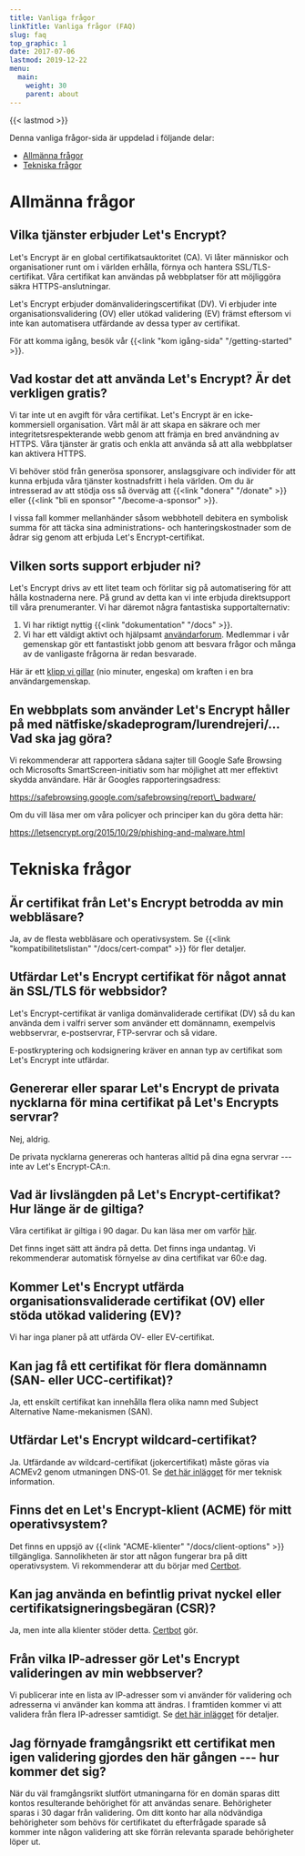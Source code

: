 ```yaml
---
title: Vanliga frågor
linkTitle: Vanliga frågor (FAQ)
slug: faq
top_graphic: 1
date: 2017-07-06
lastmod: 2019-12-22
menu:
  main:
    weight: 30
    parent: about
---
```


{{< lastmod >}}

Denna vanliga frågor-sida är uppdelad i följande delar:

* [Allmänna frågor](#general)
* [Tekniska frågor](#technical)

# <a id="general">Allmänna frågor</a>

## Vilka tjänster erbjuder Let's Encrypt?

Let's Encrypt är en global certifikatsauktoritet (CA). Vi låter människor och
organisationer runt om i världen erhålla, förnya och hantera SSL/TLS-certifikat.
Våra certifikat kan användas på webbplatser för att möjliggöra säkra
HTTPS-anslutningar.

Let's Encrypt erbjuder domänvalideringscertifikat (DV). Vi erbjuder inte
organisationsvalidering (OV) eller utökad validering (EV) främst eftersom vi
inte kan automatisera utfärdande av dessa typer av certifikat.

För att komma igång, besök vår {{<link "kom igång-sida" "/getting-started" >}}.

## Vad kostar det att använda Let's Encrypt? Är det verkligen gratis?

Vi tar inte ut en avgift för våra certifikat. Let's Encrypt är en
icke-kommersiell organisation. Vårt mål är att skapa en säkrare och mer
integritetsrespekterande webb genom att främja en bred användning av HTTPS. Våra
tjänster är gratis och enkla att använda så att alla webbplatser kan aktivera
HTTPS.

Vi behöver stöd från generösa sponsorer, anslagsgivare och individer för att
kunna erbjuda våra tjänster kostnadsfritt i hela världen. Om du är intresserad
av att stödja oss så överväg att {{<link "donera" "/donate" >}} eller
{{<link "bli en sponsor" "/become-a-sponsor" >}}.

I vissa fall kommer mellanhänder såsom webbhotell debitera en symbolisk summa
för att täcka sina administrations- och hanteringskostnader som de ådrar sig
genom att erbjuda Let's Encrypt-certifikat.

## Vilken sorts support erbjuder ni?

Let's Encrypt drivs av ett litet team och förlitar sig på automatisering för att
hålla kostnaderna nere. På grund av detta kan vi inte erbjuda direktsupport till
våra prenumeranter. Vi har däremot några fantastiska supportalternativ:

1. Vi har riktigt nyttig {{<link "dokumentation" "/docs" >}}.
2. Vi har ett väldigt aktivt och hjälpsamt
   [användarforum](https://community.letsencrypt.org/). Medlemmar i vår
   gemenskap gör ett fantastiskt jobb genom att besvara frågor och många av de
   vanligaste frågorna är redan besvarade.

Här är ett [klipp vi gillar](https://www.youtube.com/watch?v=Xe1TZaElTAs) (nio
minuter, engeska) om kraften i en bra användargemenskap.

## En webbplats som använder Let's Encrypt håller på med nätfiske/skadeprogram/lurendrejeri/... Vad ska jag göra?

Vi rekommenderar att rapportera sådana sajter till Google Safe Browsing och
Microsofts SmartScreen-initiativ som har möjlighet att mer effektivt skydda
användare. Här är Googles rapporteringsadress:

https://safebrowsing.google.com/safebrowsing/report\_badware/

Om du vill läsa mer om våra policyer och principer kan du göra detta här:

https://letsencrypt.org/2015/10/29/phishing-and-malware.html

# <a id="technical">Tekniska frågor</a>

## Är certifikat från Let's Encrypt betrodda av min webbläsare?

Ja, av de flesta webbläsare och operativsystem. Se
{{<link "kompatibilitetslistan" "/docs/cert-compat" >}} för fler
detaljer.

## Utfärdar Let's Encrypt certifikat för något annat än SSL/TLS för webbsidor?

Let's Encrypt-certifikat är vanliga domänvaliderade certifikat (DV) så du kan
använda dem i valfri server som använder ett domännamn, exempelvis webbservrar,
e-postservrar, FTP-servrar och så vidare.

E-postkryptering och kodsignering kräver en annan typ av certifikat som Let's
Encrypt inte utfärdar.

## Genererar eller sparar Let's Encrypt de privata nycklarna för mina certifikat på Let's Encrypts servrar?

Nej, aldrig.

De privata nycklarna genereras och hanteras alltid på dina egna servrar --- inte
av Let's Encrypt-CA:n.

## Vad är livslängden på Let's Encrypt-certifikat? Hur länge är de giltiga?

Våra certifikat är giltiga i 90 dagar. Du kan läsa mer om varför
[här](/2015/11/09/why-90-days.html).

Det finns inget sätt att ändra på detta. Det finns inga undantag. Vi
rekommenderar automatisk förnyelse av dina certifikat var 60:e dag.

## Kommer Let's Encrypt utfärda organisationsvaliderade certifikat (OV) eller stöda utökad validering (EV)?

Vi har inga planer på att utfärda OV- eller EV-certifikat.

## Kan jag få ett certifikat för flera domännamn (SAN- eller UCC-certifikat)?

Ja, ett enskilt certifikat kan innehålla flera olika namn med Subject
Alternative Name-mekanismen (SAN).

## Utfärdar Let's Encrypt wildcard-certifikat?

Ja. Utfärdande av wildcard-certifikat (jokercertifikat) måste göras via ACMEv2
genom utmaningen DNS-01. Se [det här
inlägget](https://community.letsencrypt.org/t/acme-v2-production-environment-wildcards/55578)
för mer teknisk information.

## Finns det en Let's Encrypt-klient (ACME) för mitt operativsystem?

Det finns en uppsjö av {{<link "ACME-klienter" "/docs/client-options" >}}
tillgängliga. Sannolikheten är stor att någon fungerar bra på ditt
operativsystem. Vi rekommenderar att du börjar med
[Certbot](https://certbot.eff.org/).

## Kan jag använda en befintlig privat nyckel eller certifikatsigneringsbegäran (CSR)?

Ja, men inte alla klienter stöder detta. [Certbot](https://certbot.eff.org/) gör.

## Från vilka IP-adresser gör Let's Encrypt valideringen av min webbserver?

Vi publicerar inte en lista av IP-adresser som vi använder för validering och
adresserna vi använder kan komma att ändras. I framtiden kommer vi att validera
från flera IP-adresser samtidigt. Se [det här
inlägget](https://community.letsencrypt.org/t/validating-challenges-from-multiple-network-vantage-points)
för detaljer.

## Jag förnyade framgångsrikt ett certifikat men igen validering gjordes den här gången --- hur kommer det sig?

När du väl framgångsrikt slutfört utmaningarna för en domän sparas ditt kontos
resulterande behörighet för att användas senare. Behörigheter sparas i 30 dagar
från validering. Om ditt konto har alla nödvändiga behörigheter som behövs för
certifikatet du efterfrågade sparade så kommer inte någon validering att ske
förrän relevanta sparade behörigheter löper ut.
